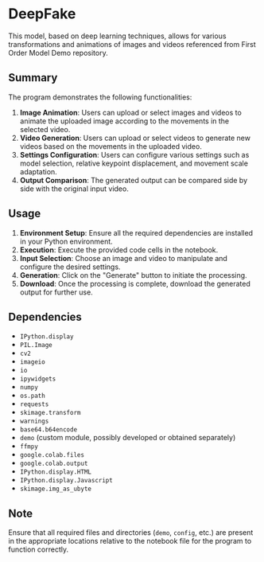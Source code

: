 # DeepFake

This model, based on deep learning techniques, allows for various transformations and animations of images and videos referenced from First Order Model Demo repository.

## Summary

The program demonstrates the following functionalities:

1. **Image Animation**: Users can upload or select images and videos to animate the uploaded image according to the movements in the selected video.
2. **Video Generation**: Users can upload or select videos to generate new videos based on the movements in the uploaded video.
3. **Settings Configuration**: Users can configure various settings such as model selection, relative keypoint displacement, and movement scale adaptation.
4. **Output Comparison**: The generated output can be compared side by side with the original input video.

## Usage

1. **Environment Setup**: Ensure all the required dependencies are installed in your Python environment.
2. **Execution**: Execute the provided code cells in the notebook.
3. **Input Selection**: Choose an image and video to manipulate and configure the desired settings.
4. **Generation**: Click on the "Generate" button to initiate the processing.
5. **Download**: Once the processing is complete, download the generated output for further use.

## Dependencies

- `IPython.display`
- `PIL.Image`
- `cv2`
- `imageio`
- `io`
- `ipywidgets`
- `numpy`
- `os.path`
- `requests`
- `skimage.transform`
- `warnings`
- `base64.b64encode`
- `demo` (custom module, possibly developed or obtained separately)
- `ffmpy`
- `google.colab.files`
- `google.colab.output`
- `IPython.display.HTML`
- `IPython.display.Javascript`
- `skimage.img_as_ubyte`

## Note

Ensure that all required files and directories (`demo`, `config`, etc.) are present in the appropriate locations relative to the notebook file for the program to function correctly.


